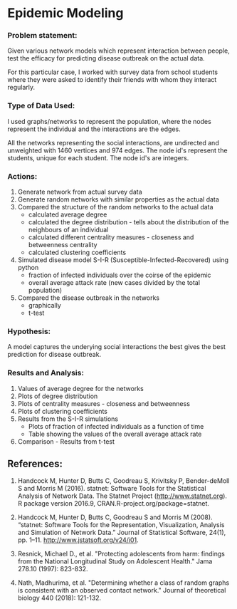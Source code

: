 # Epidemic Modeling
### Problem statement:  
Given various network models which represent interaction between people, test the efficacy for predicting disease outbreak on the actual data.

For this particular case, I worked with survey data from school students where they were asked to identify their friends with whom they interact regularly.

### Type of Data Used:
I used graphs/networks to represent the population, where the nodes represent the individual and the interactions are the edges.

All the networks representing the social interactions, are undirected and unweighted with 1460 vertices and 974 edges. The node id's represent the students, unique for each student.
The node id's are integers.

### Actions:
1. Generate network from actual survey data
2. Generate random networks with similar properties as the actual data
3. Compared the structure of the random networks to the actual data
	- calculated average degree
	- calculated the degree distribution - tells about the distribution of the neighbours of an individual
	- calculated different centrality measures - closeness and betweenness centrality
	- calculated clustering coefficients
4. Simulated disease model S-I-R (Susceptible-Infected-Recovered) using python
	- fraction of infected individuals over the coirse of the epidemic
	- overall average attack rate (new cases divided by the total population)
5. Compared the disease outbreak in the networks
	- graphically
	- t-test

### Hypothesis:
A model captures the underying social interactions the best gives the best prediction for disease outbreak.
    
### Results and Analysis:
1. Values of average degree for the networks
2. Plots of degree distribution
3. Plots of centrality measures - closeness and betweenness
4. Plots of clustering coefficients
5. Results from the S-I-R simulations
    - Plots of fraction of infected individuals as a function of time
    - Table showing the values of the overall average attack rate
6. Comparison - Results from t-test


## References:
1. Handcock M, Hunter D, Butts C, Goodreau S, Krivitsky P, Bender-deMoll S and Morris M (2016). statnet: Software Tools for the Statistical Analysis of Network Data.
The Statnet Project (http://www.statnet.org). R package version 2016.9, CRAN.R-project.org/package=statnet.

2. Handcock M, Hunter D, Butts C, Goodreau S and Morris M (2008). “statnet: Software Tools for the Representation, Visualization, Analysis and Simulation of Network Data.” 
Journal of Statistical Software, 24(1), pp. 1–11. http://www.jstatsoft.org/v24/i01.

3. Resnick, Michael D., et al. "Protecting adolescents from harm: findings from the National Longitudinal Study on Adolescent Health." Jama 278.10 (1997): 823-832.

4. Nath, Madhurima, et al. "Determining whether a class of random graphs is consistent with an observed contact network." Journal of theoretical biology 440 (2018): 121-132.


